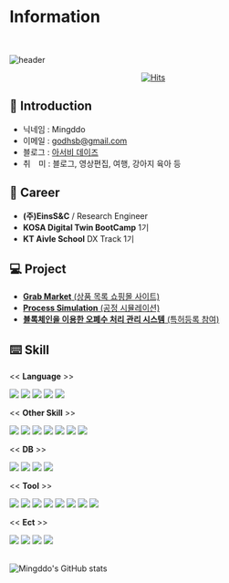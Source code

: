 <!--
**arominddo/arominddo** is a ✨ _special_ ✨ repository because its `README.md` (this file) appears on your GitHub profile.

Here are some ideas to get you started:

- 🔭 I’m currently working on ...
- 🌱 I’m currently learning ...
- 👯 I’m looking to collaborate on ...
- 🤔 I’m looking for help with ...
- 💬 Ask me about ...
- 📫 How to reach me: ...
- 😄 Pronouns: ...
- ⚡ Fun fact: ...
-->

# Information

<br/>

![header](https://capsule-render.vercel.app/api?type=waving&color=timeAuto&section=header&height=130&text=Hello+Mingddo&animation=blink&fontSize=80&fontAlignY=70&fontColor=f2f2f2&)



<div align="center">
  
[![Hits](https://hits.seeyoufarm.com/api/count/incr/badge.svg?url=https%3A%2F%2Fgithub.com%2Farominddo&count_bg=%23353866&title_bg=%23555555&icon=twoo.svg&icon_color=%23E7E7E7&title=Wellcome+Mingddo&edge_flat=false)](https://hits.seeyoufarm.com)

 </div>



## 🪪 Introduction
- 닉네임 : Mingddo
- 이메일 : [godhsb@gmail.com](godhsb@gmail.com)
- 블로그 : [아서비 데이즈](https://blog.naver.com/mingddomingddo)
- 취　미 : 블로그, 영상편집, 여행, 강아지 육아 등


## 📃 Career
- **(주)EinsS&C** / Research Engineer
- **KOSA Digital Twin BootCamp** 1기
- **KT Aivle School** DX Track 1기


## 💻 Project
- [**Grab Market** (상품 목록 쇼핑몰 사이트)](https://github.com/arominddo/Inflearn_full_stack_boot_camp)
- [**Process Simulation** (공정 시뮬레이션)]()
- [**블록체인을 이용한 오폐수 처리 관리 시스템** (특허등록 참여)](https://tb.kibo.or.kr/ktms/supplyTe/download.do?rbsIdx=110&idx=1020190012438&tag=2)   


## ⌨️ Skill
<!-- <a href="버튼을 눌렀을 때 이동할 링크" target="_blank"><img src="https://img.shields.io/badge/뱃지레이블-배경색?style=뱃지모양&logo=로고&logoColor=로고색상"/></a> -->

<!-- <div align="center"> -->

<<  **Language**  >>
<br/>

<img src="https://img.shields.io/badge/C++-00599C?style=flat&logo=cplusplus&logoColor=white" />
<img src="https://img.shields.io/badge/Python-3776AB?style=flat&logo=python&logoColor=white"/>
<img src="https://img.shields.io/badge/JavaScript-F7DF1E?style=flat&logo=javascript&logoColor=gray"/>
<img src="https://img.shields.io/badge/Java-F2C924?style=flat&logo=java&logoColor=white"/>
<img src="https://img.shields.io/badge/C%23-239120?style=flat&logo=csharp&logoColor=white"/>


<br/>

<< **Other Skill** >>
<br/>

<img src="https://img.shields.io/badge/React-61DAFB?style=flat&logo=react&logoColor=white" />
<img src="https://img.shields.io/badge/Node.js-339933?style=flat&logo=node.js&logoColor=white"/>
<img src="https://img.shields.io/badge/Sequelize-52B0E7?style=flat&logo=sequelize&logoColor=white"/>
<img src="https://img.shields.io/badge/SqlAlchemy-D0280B?style=flat&logo=sqlalchemy&logoColor=white"/>
<img src="https://img.shields.io/badge/TensorFlow-FF6F00?style=flat&logo=tensorflow&logoColor=white"/>
<img src="https://img.shields.io/badge/Pandas-150458?style=flat&logo=pandas&logoColor=white"/>
<img src="https://img.shields.io/badge/Unity-FFFFFF?style=flat&logo=unity&logoColor=black"/>


<br/>

<< **DB** >>
<br/>

<img src="https://img.shields.io/badge/PostgreSQL-4169E1?style=flat&logo=postgresql&logoColor=white"/>
<img src="https://img.shields.io/badge/MariaDB-003545?style=flat&logo=MariaDB&logoColor=white"/>
<img src="https://img.shields.io/badge/SQLite-003B57?style=flat&logo=sqlite&logoColor=white"/>
<img src="https://img.shields.io/badge/JSON-000000?style=flat&logo=json&logoColor=white"/>




<br/>

<< **Tool** >>
<br/>

<img src="https://img.shields.io/badge/Visual Studio-5C2D91?style=flat&logo=visualstudio&logoColor=white"/>
<img src="https://img.shields.io/badge/VS Code-007ACC?style=flat&logo=visualstudiocode&logoColor=white"/>
<img src="https://img.shields.io/badge/Jupyter-F37626?style=flat&logo=jupyter&logoColor=white"/>
<img src="https://img.shields.io/badge/Eclipse-2C2255?style=flat&logo=Eclipse&logoColor=white"/>
<img src="https://img.shields.io/badge/Docker-2496ED?style=flat&logo=docker&logoColor=white"/>
<img src="https://img.shields.io/badge/Git-F05032?style=flat&logo=git&logoColor=white"/>
<img src="https://img.shields.io/badge/GitHub-181717?style=flat&logo=GitHub&logoColor=white"/>
<img src="https://img.shields.io/badge/GitLab-FC6D26?style=flat&logo=GitLab&logoColor=white"/>


<br/>

<< **Ect** >>
<br/>

<img src="https://img.shields.io/badge/Power BI-F2C811?style=flat&logo=powerbi&logoColor=white"/>
<img src="https://img.shields.io/badge/Adobe XD-FF61F6?style=flat&logo=adobe xd&logoColor=white"/>
<img src="https://img.shields.io/badge/PowerPoint-B7472A?style=flat&logo=microsoftPowerPoint&logoColor=white"/>
<img src="https://img.shields.io/badge/Excel-217346?style=flat&logo=microsoftExcel&logoColor=white"/>



<!-- <img src="https://img.shields.io/badge/뱃지레이블-배경색?style=flat&logo=로고&logoColor=white"/> -->



<br/>
<br/>

![Mingddo's GitHub stats](https://github-readme-stats.vercel.app/api?username=arominddo&include_all_commits=true&show_icons=true&theme=radical&count_private=true)

<!--
</div>
-->
